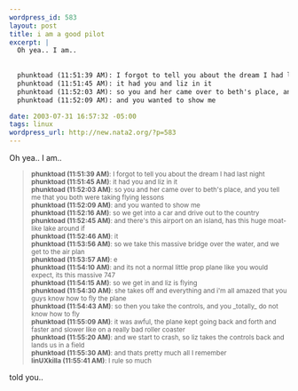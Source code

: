 ```yaml
--- 
wordpress_id: 583
layout: post
title: i am a good pilot
excerpt: |
  Oh yea.. I am.. 
  
  
  phunktoad (11:51:39 AM): I forgot to tell you about the dream I had last night
  phunktoad (11:51:45 AM): it had you and liz in it
  phunktoad (11:52:03 AM): so you and her came over to beth's place, and you tell me that you both were taking flying lessons
  phunktoad (11:52:09 AM): and you wanted to show me

date: 2003-07-31 16:57:32 -05:00
tags: linux
wordpress_url: http://new.nata2.org/?p=583
---
```

Oh yea.. I am.. 
<blockquote>
<small>
<b>phunktoad (11:51:39 AM)</b>: I forgot to tell you about the dream I had last night<br/>
<b>phunktoad (11:51:45 AM)</b>: it had you and liz in it<br/>
<b>phunktoad (11:52:03 AM)</b>: so you and her came over to beth's place, and you tell me that you both were taking flying lessons<br/>
<b>phunktoad (11:52:09 AM)</b>: and you wanted to show me<br/>
<b>phunktoad (11:52:16 AM)</b>: so we get into a car and drive out to the country<br/>
<b>phunktoad (11:52:45 AM)</b>: and there's this airport on an island, has this huge moat-like lake around if<br/>
<b>phunktoad (11:52:46 AM)</b>: it<br/>
<b>phunktoad (11:53:56 AM)</b>: so we take this massive bridge over the water, and we get to the air plan<br/>
<b>phunktoad (11:53:57 AM)</b>: e<br/>
<b>phunktoad (11:54:10 AM)</b>: and its not a normal little prop plane like you would expect, its this massive 747<br/>
<b>phunktoad (11:54:15 AM)</b>: so we get in and liz is flying<br/>
<b>phunktoad (11:54:30 AM)</b>: she takes off and everything and i'm all amazed that you guys know how to fly the plane<br/>
<b>phunktoad (11:54:43 AM)</b>: so then you take the controls, and you _totally_ do not know how to fly<br/>
<b>phunktoad (11:55:09 AM)</b>: it was awful, the plane kept going back and forth and faster and slower like on a really bad roller coaster<br/>
<b>phunktoad (11:55:20 AM)</b>: and we start to crash, so liz takes the controls back and lands us in a field<br/>
<b>phunktoad (11:55:30 AM)</b>: and thats pretty much all I remember<br/>
<b>linUXkilla (11:55:41 AM)</b>: I rule so much<br/>
</small>
</blockquote>
told you.. 
